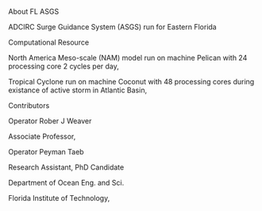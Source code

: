 About FL ASGS

ADCIRC Surge Guidance System (ASGS) run for Eastern Florida


Computational Resource

North America Meso-scale (NAM) model run on machine Pelican with 24 processing core 2 cycles per day, 

Tropical Cyclone run on machine Coconut with 48 processing cores during existance of active storm in Atlantic Basin,


Contributors

Operator Rober J Weaver                       

Associate Professor,                          


Operator Peyman Taeb 

Research Assistant, PhD Candidate 

Department of Ocean Eng. and Sci. 

Florida Institute of Technology,
